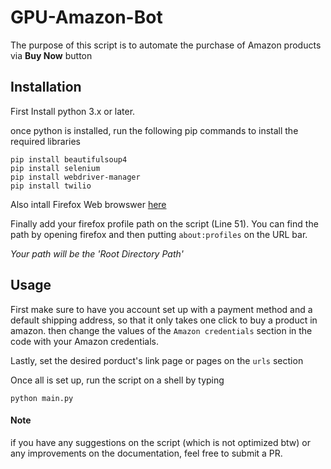 # GPU-Amazon-Bot

The purpose of this script is to automate the purchase of Amazon products via **Buy Now** button

## Installation

First Install python 3.x or later.

once python is installed, run the following pip commands to install the required libraries

```
pip install beautifulsoup4
pip install selenium
pip install webdriver-manager
pip install twilio
```

Also intall Firefox Web browswer [here](https://www.mozilla.org/en-US/firefox/new/)

Finally add your firefox profile path on the script (Line 51). You can find the path by opening firefox and then putting `about:profiles` on the URL bar.

_Your path will be the 'Root Directory Path'_

## Usage

First make sure to have you account set up with a payment method and a default shipping address, so that it only takes one click to buy a product in amazon.
then change the values of the `Amazon credentials` section in the code with your Amazon credentials.

Lastly, set the desired porduct's link page or pages on the `urls` section

Once all is set up, run the script on a shell by typing

`python main.py`

#### Note

if you have any suggestions on the script (which is not optimized btw) or any improvements on the documentation, feel free to submit a PR.
